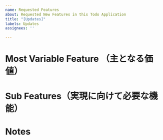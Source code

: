 ```yaml
---
name: Requested Features
about: Requested New Features in this Todo Application
title: "[Updates]"
labels: Updates
assignees: ''

---
```


# Most Variable Feature （主となる価値）



# Sub Features（実現に向けて必要な機能）



# Notes
